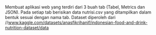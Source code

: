 Membuat aplikasi web yang terdiri dari 3 buah tab (Tabel, Metrics dan JSON).
Pada setiap tab berisikan data nutrisi.csv yang ditampilkan dalam bentuk sesuai dengan nama tab.
Dataset diperoleh dari //www.kaggle.com/datasets/anasfikrihanif/indonesian-food-and-drink-nutrition-dataset/data
